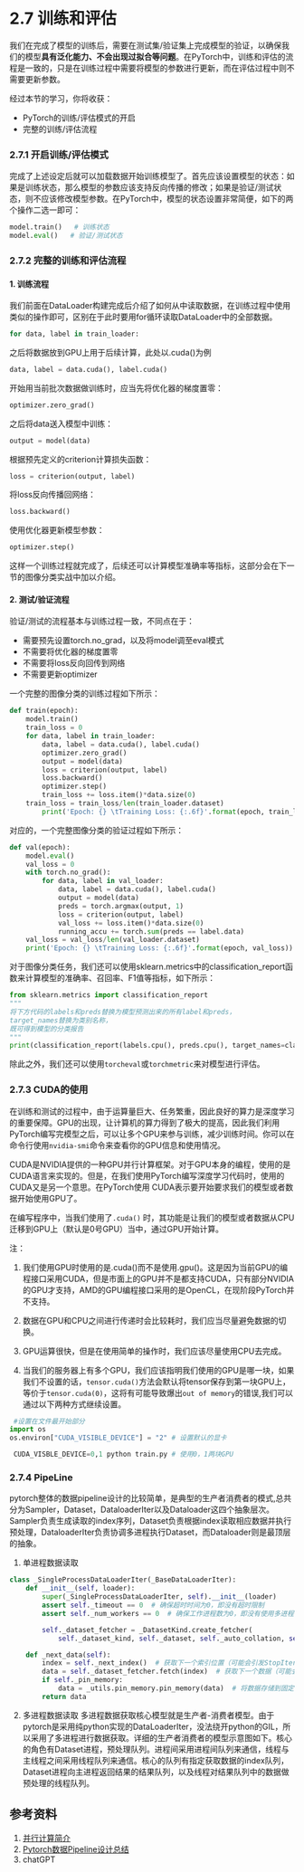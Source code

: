 # 2.7 训练和评估
我们在完成了模型的训练后，需要在测试集/验证集上完成模型的验证，以确保我们的模型**具有泛化能力、不会出现过拟合等问题**。在PyTorch中，训练和评估的流程是一致的，只是在训练过程中需要将模型的参数进行更新，而在评估过程中则不需要更新参数。

经过本节的学习，你将收获：

- PyTorch的训练/评估模式的开启
- 完整的训练/评估流程

### 2.7.1 开启训练/评估模式
完成了上述设定后就可以加载数据开始训练模型了。首先应该设置模型的状态：如果是训练状态，那么模型的参数应该支持反向传播的修改；如果是验证/测试状态，则不应该修改模型参数。在PyTorch中，模型的状态设置非常简便，如下的两个操作二选一即可：

```python
model.train()   # 训练状态
model.eval()   # 验证/测试状态
```

### 2.7.2 完整的训练和评估流程
#### 1. 训练流程
我们前面在DataLoader构建完成后介绍了如何从中读取数据，在训练过程中使用类似的操作即可，区别在于此时要用for循环读取DataLoader中的全部数据。

```python
for data, label in train_loader:
```

之后将数据放到GPU上用于后续计算，此处以.cuda()为例

```python
data, label = data.cuda(), label.cuda()
```

开始用当前批次数据做训练时，应当先将优化器的梯度置零：

```python
optimizer.zero_grad()
```

之后将data送入模型中训练：

```python
output = model(data)
```

根据预先定义的criterion计算损失函数：

```python
loss = criterion(output, label)
```

将loss反向传播回网络：

```python
loss.backward()
```

使用优化器更新模型参数：

```python
optimizer.step()
```

这样一个训练过程就完成了，后续还可以计算模型准确率等指标，这部分会在下一节的图像分类实战中加以介绍。

#### 2. 测试/验证流程
验证/测试的流程基本与训练过程一致，不同点在于：

- 需要预先设置torch.no_grad，以及将model调至eval模式
- 不需要将优化器的梯度置零
- 不需要将loss反向回传到网络
- 不需要更新optimizer

一个完整的图像分类的训练过程如下所示：

```python
def train(epoch):
    model.train()
    train_loss = 0
    for data, label in train_loader:
        data, label = data.cuda(), label.cuda()
        optimizer.zero_grad()
        output = model(data)
        loss = criterion(output, label)
        loss.backward()
        optimizer.step()
        train_loss += loss.item()*data.size(0)
    train_loss = train_loss/len(train_loader.dataset)
		print('Epoch: {} \tTraining Loss: {:.6f}'.format(epoch, train_loss))

```

对应的，一个完整图像分类的验证过程如下所示：

```python
def val(epoch):       
    model.eval()
    val_loss = 0
    with torch.no_grad():
        for data, label in val_loader:
            data, label = data.cuda(), label.cuda()
            output = model(data)
            preds = torch.argmax(output, 1)
            loss = criterion(output, label)
            val_loss += loss.item()*data.size(0)
            running_accu += torch.sum(preds == label.data)
    val_loss = val_loss/len(val_loader.dataset)
    print('Epoch: {} \tTraining Loss: {:.6f}'.format(epoch, val_loss))
```
对于图像分类任务，我们还可以使用sklearn.metrics中的classification_report函数来计算模型的准确率、召回率、F1值等指标，如下所示：

```python
from sklearn.metrics import classification_report
"""
将下方代码的labels和preds替换为模型预测出来的所有label和preds，
target_names替换为类别名称，
既可得到模型的分类报告
"""
print(classification_report(labels.cpu(), preds.cpu(), target_names=class_names))
```
除此之外，我们还可以使用`torcheval`或`torchmetric`来对模型进行评估。

### 2.7.3 CUDA的使用
在训练和测试的过程中，由于运算量巨大、任务繁重，因此良好的算力是深度学习的重要保障。GPU的出现，让计算机的算力得到了极大的提高，因此我们利用PyTorch编写完模型之后，可以让多个GPU来参与训练，减少训练时间。你可以在命令行使用`nvidia-smi`命令来查看你的GPU信息和使用情况。

CUDA是NVIDIA提供的一种GPU并行计算框架。对于GPU本身的编程，使用的是CUDA语言来实现的。但是，在我们使用PyTorch编写深度学习代码时，使用的CUDA又是另一个意思。在PyTorch使用 CUDA表示要开始要求我们的模型或者数据开始使用GPU了。

在编写程序中，当我们使用了`.cuda()`  时，其功能是让我们的模型或者数据从CPU迁移到GPU上（默认是0号GPU）当中，通过GPU开始计算。

注：
1. 我们使用GPU时使用的是.cuda()而不是使用.gpu()。这是因为当前GPU的编程接口采用CUDA，但是市面上的GPU并不是都支持CUDA，只有部分NVIDIA的GPU才支持，AMD的GPU编程接口采用的是OpenCL，在现阶段PyTorch并不支持。

2. 数据在GPU和CPU之间进行传递时会比较耗时，我们应当尽量避免数据的切换。

3. GPU运算很快，但是在使用简单的操作时，我们应该尽量使用CPU去完成。

4. 当我们的服务器上有多个GPU，我们应该指明我们使用的GPU是哪一块，如果我们不设置的话，`tensor.cuda()`方法会默认将tensor保存到第一块GPU上，等价于`tensor.cuda(0)`，这将有可能导致爆出`out of memory`的错误,我们可以通过以下两种方式继续设置。

```py
 #设置在文件最开始部分
import os
os.environ["CUDA_VISIBLE_DEVICE"] = "2" # 设置默认的显卡
```

```py
 CUDA_VISBLE_DEVICE=0,1 python train.py # 使用0，1两块GPU
```

### 2.7.4 PipeLine
pytorch整体的数据pipeline设计的比较简单，是典型的生产者消费者的模式,总共分为Sampler，Dataset，DataloaderIter以及Dataloader这四个抽象层次。Sampler负责生成读取的index序列，Dataset负责根据index读取相应数据并执行预处理，DataloaderIter负责协调多进程执行Dataset，而Dataloader则是最顶层的抽象。

1. 单进程数据读取
```py
class _SingleProcessDataLoaderIter(_BaseDataLoaderIter):
    def __init__(self, loader):
        super(_SingleProcessDataLoaderIter, self).__init__(loader)
        assert self._timeout == 0  # 确保超时时间为0，即没有超时限制
        assert self._num_workers == 0  # 确保工作进程数为0，即没有使用多进程

        self._dataset_fetcher = _DatasetKind.create_fetcher(
            self._dataset_kind, self._dataset, self._auto_collation, self._collate_fn, self._drop_last)

    def _next_data(self):
        index = self._next_index()  # 获取下一个索引位置（可能会引发StopIteration异常）
        data = self._dataset_fetcher.fetch(index)  # 获取下一个数据（可能会引发StopIteration异常）
        if self._pin_memory:
            data = _utils.pin_memory.pin_memory(data)  # 将数据存储到固定的内存中以加速传输
        return data
```

2. 多进程数据读取 
多进程数据获取核心模型就是生产者-消费者模型。由于pytorch是采用纯python实现的DataLoaderIter，没法绕开python的GIL，所以采用了多进程进行数据获取。详细的生产者消费者的模型示意图如下。核心的角色有Dataset进程，预处理队列。进程间采用进程间队列来通信，线程与主线程之间采用线程队列来通信。核心的队列有指定获取数据的index队列，Dataset进程向主进程返回结果的结果队列，以及线程对结果队列中的数据做预处理的线程队列。

## 参考资料
1. [并行计算简介](https://github.com/datawhalechina/thorough-pytorch/blob/main/docs/%E7%AC%AC%E4%BA%8C%E7%AB%A0/2.3%20%E5%B9%B6%E8%A1%8C%E8%AE%A1%E7%AE%97%E7%AE%80%E4%BB%8B.html)
2. [Pytorch数据Pipeline设计总结](https://zhuanlan.zhihu.com/p/351666693)
3. chatGPT